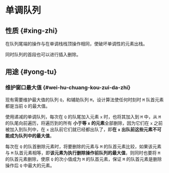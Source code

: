 # 单调队列

## 性质 {#xing-zhi}

在队列尾端的操作与在单调栈栈顶操作相同，使破坏单调性的元素出栈。

同时队列的首段也可以进行插入删除。

## 用途 {#yong-tu}

### 维护窗口最大值 {#wei-hu-chuang-kou-zui-da-zhi}

现有需要维护最大值的队列 `Q`，和辅助队列 `M`，设计算法使任何时刻时 `M` 队首元素都是当前 `Q` 的最大值。

使用递减的单调队列，每次在 `Q` 的队尾加入元素 `x` 时，也将其加入到 `M` 中，从 `M` 的队尾向前遍历，将遍历到的所有 **小于等** **`x`** **的元素**全部删除，因为它们在 `x` 之前被加入到队列中，在 `x` 出队前它们就已经都出队了，即**在** **`x`** **出队前这些元素不可能成为队列中的最大值**。

每次在 `Q` 的队首删除元素时，将要删除的元素与 `M` 的队首元素比较，如果该元素与 `M` 队首元素相等，即**该元素为执行删除操作前队列的最大值**，则同时也要将 `M` 的队首元素删除，使原 `Q` 的次小值成为 `M` 的队首元素，保证 `M` 的队首元素是删除操作后 `Q` 中最大的元素。[  
](https://licong0558.gitbook.io/acm/~/drafts/-LIfAxifZD_Tr1HFwfRk/primary/dan-tiao-zhan)

